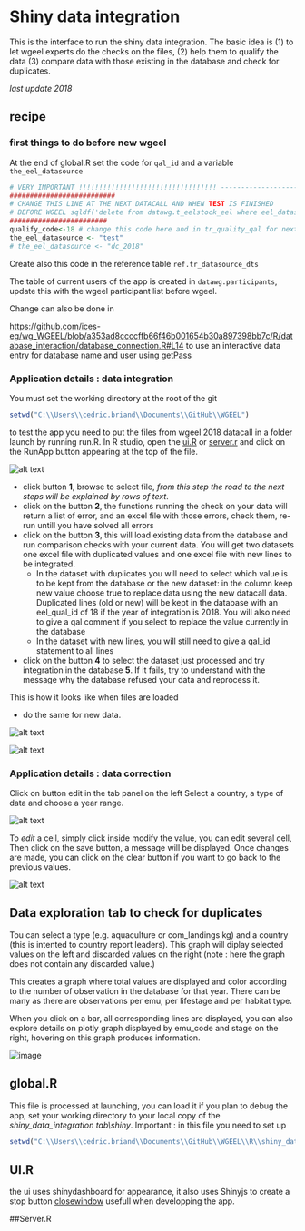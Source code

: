 # Shiny data integration


This is the interface to run the shiny data integration. The basic idea is (1) to let wgeel experts do the checks on the files, (2) help them to qualify the data (3) compare data with those existing in the database and check for duplicates.

*last update 2018*

## recipe

### first things to do before new wgeel

At the end of global.R set the code for `qal_id` and a variable `the_eel_datasource`

```r
# VERY IMPORTANT !!!!!!!!!!!!!!!!!!!!!!!!!!!!!!!!!! -------------------------------------------------
##########################
# CHANGE THIS LINE AT THE NEXT DATACALL AND WHEN TEST IS FINISHED
# BEFORE WGEEL sqldf('delete from datawg.t_eelstock_eel where eel_datasource='datacall_2018_test')
########################
qualify_code<-18 # change this code here and in tr_quality_qal for next wgeel
the_eel_datasource <- "test"
# the_eel_datasource <- "dc_2018"
```
Create also this code in the reference table `ref.tr_datasource_dts`

The table of current users of the app is created in `datawg.participants`, update this with the wgeel participant list before wgeel.

Change can also be done in 

https://github.com/ices-eg/wg_WGEEL/blob/a353ad8ccccffb66f46b001654b30a897398bb7c/R/database_interaction/database_connection.R#L14
to use an interactive data entry for database name and user using [getPass](https://www.rdocumentation.org/packages/getPass/versions/0.2-2/topics/getPass)


### Application details : data integration

You must set the working directory at the root of the git
```r
setwd("C:\\Users\\cedric.briand\\Documents\\GitHub\\WGEEL")
```
to test the app you need to put the files from wgeel 2018 datacall in a folder
launch by running run.R. In R studio, open the [ui.R](https://github.com/ices-eg/wg_WGEEL/blob/master/R/shiny_data_integration/shiny/ui.R) or [server.r](https://github.com/ices-eg/wg_WGEEL/blob/master/R/shiny_data_integration/shiny/server.R) and click on the RunApp button appearing at the top of the file.

![alt text][data_check]
 * click button **1**, browse to select file, _from this step the road to the next steps will be explained by rows of text_. 
 * click on the button **2**, the functions running the check on your data will return a list of error, and an excel file with those errors, check them, re-run untill you have solved all errors
 * click on the button **3**, this will load existing data from the database and run comparison checks with your current data. You will get two datasets one excel file with duplicated values and one excel file with new lines to be integrated. 
 	* In the dataset with duplicates you will need to select which value is to be kept from the database or the new dataset: in the column keep new value choose true to replace data using the new datacall data. Duplicated lines (old or new) will be kept in the database with an eel\_qual\_id of 18 if the year of integration is 2018. You will also need to give a qal comment if you select to replace the value currently in the database
 	* In the dataset with new lines, you will still need to give a qal_id statement to all lines
 * click on the button **4** to select the dataset just processed and try integration in the database **5**. If it fails, try to understand with the message why the database refused your data and reprocess it.
 
 This is how it looks like when files are loaded
 
  * do the same for new data.
 
 ![alt text][data_check_step0]

 ![alt text][data_check_step1]



### Application details : data correction

Click on button edit in the tab panel on the left
Select a country, a type of data and choose a year range.

 ![alt text][data_correction_step0]
 
To *edit* a cell, simply click inside modify the value, you can edit several cell,
Then click on the save button, a message will be displayed. Once changes are made, you can click on the clear button if you want to go back to the previous values. 


 ![alt text][data_correction_step1]


## Data exploration tab to check for duplicates 
Tou can select a type (e.g. aquaculture or com_landings kg)  and a country (this is intented to country report leaders). This graph will diplay selected values on the left and discarded values on the right  (note : here the graph does not contain any discarded value.)

This creates a graph where total values are displayed and color according to the number of observation in the database for that year. There can be many as there are observations per emu, per lifestage and per habitat type.  

When you click on a bar, all corresponding lines are displayed, you can also explore details on plotly graph displayed by emu_code and stage on the right, hovering on this graph produces information.

![image](https://user-images.githubusercontent.com/26055877/44299808-ee673680-a2fc-11e8-8810-42160141eda6.png)

## global.R

This file is processed at launching, you can load it if you plan to debug the app,
set your working directory to your local copy of the *shiny\_data\_integration tab\\shiny*. Important : in this file you need to set up 
```r
setwd("C:\\Users\\cedric.briand\\Documents\\GitHub\\WGEEL\\R\\shiny_data_integration\\shiny")
```

## UI.R

the ui uses shinydashboard for appearance, it also uses Shinyjs to create a stop button [closewindow](https://github.com/daattali/advanced-shiny/blob/master/close-window/app.R) usefull when developping the app.

##Server.R



[data_check]: https://github.com/ices-eg/wg_WGEEL/blob/master/R/shiny_data_integration/shiny/common/images/data_check.png "Shiny app for data integration"
[data_check_step0]: 
https://user-images.githubusercontent.com/26055877/42418061-9b6dcf0e-8298-11e8-9fd1-89fed97f832a.png
[data_check_step1]: 
https://user-images.githubusercontent.com/26055877/42418064-ae3a6976-8298-11e8-8874-765c0218422e.png
[data_correction_step0]:
https://user-images.githubusercontent.com/26055877/44337425-fa790280-a47a-11e8-9f04-916f3fa5887e.png
[data_correction_step1]:
https://user-images.githubusercontent.com/26055877/44337741-f4375600-a47b-11e8-9515-11b572923586.png